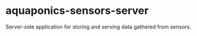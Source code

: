 # aquaponics-sensors-server
Server-side application for storing and serving data gathered from sensors.

